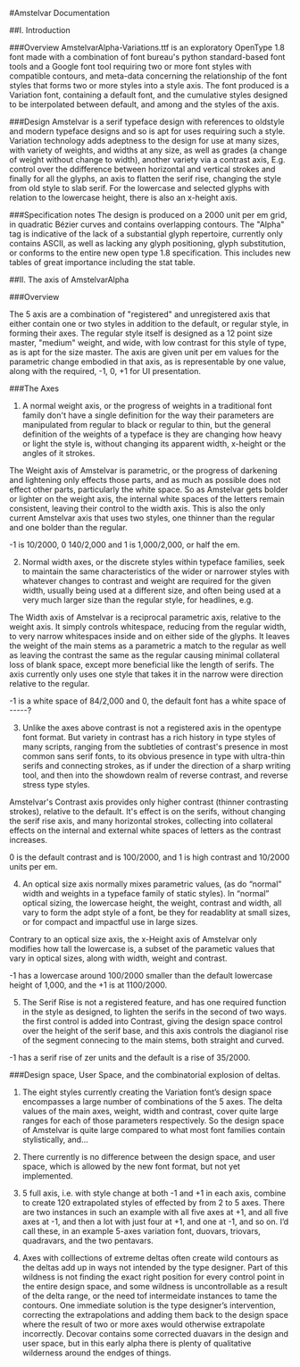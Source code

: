 #Amstelvar Documentation

##I. Introduction

###Overview
AmstelvarAlpha-Variations.ttf is an exploratory OpenType 1.8 font made with a combination of font bureau's python standard-based font tools and a Google font tool requiring two or more font styles with compatible contours, and meta-data concerning the relationship of the font styles that forms two or more styles into a style axis. The font produced is a Variation font, containing a default font, and the cumulative styles designed to be interpolated between default, and among and the styles of the axis.

###Design
Amstelvar is a serif typeface design with references to oldstyle and modern typeface designs and so is apt for uses requiring such a style. Variation technology adds adeptness to the design for use at many sizes, with variety of weights, and widths at any size, as well as grades (a change of weight without change to width), another variety via a contrast axis, E.g. control over the ddifference between horizontal and vertical strokes and finally for all the glyphs, an axis to flatten the serif rise, changing the style from old style to slab serif. For the lowercase and selected glyphs with relation to the lowercase height, there is also an x-height axis.

###Specification notes
The design is produced on a 2000 unit per em grid, in quadratic Bézier curves and contains overlapping contours. The "Alpha" tag is indicative of the lack of a substantial glyph repertoire, currently only contains ASCII, as well as lacking any glyph positioning, glyph substitution, or conforms to the entire new open type 1.8 specification. This includes new tables of great importance including the stat table.

##II. The axis of AmstelvarAlpha

###Overview

The 5 axis are a combination of "registered" and unregistered axis that either contain one or two styles in addition to the default, or regular style, in forming their axes. The regular style itself is designed as a 12 point size master, "medium" weight, and wide, with low contrast for this style of type, as is apt for the size master. The axis are given unit per em values for the parametric change embodied in that axis, as is representable by one value, along with the required, -1, 0, +1 for UI presentation. 

###The Axes

1. A normal weight axis, or the progress of weights in a traditional font family don't have a single definition for the way their parameters are  manipulated from regular to black or regular to thin, but the general definition of the weights of a typeface is they are changing how heavy or light the style is, without changing its apparent width, x-height or the angles of it strokes.

 The Weight axis of Amstelvar is parametric, or the progress of darkening and lightening only effects those parts, and as much as possible does not effect other parts, particularly the white space. So as Amstelvar gets bolder or lighter on the weight axis, the internal white spaces of the letters remain consistent, leaving their control to the width axis. This is also the only current Amstelvar axis that uses two styles, one thinner than the regular and one bolder than the regular.

 -1 is 10/2000, 0 140/2,000 and 1 is 1,000/2,000, or half the em.

2. Normal width axes, or the discrete styles within typeface families, seek to maintain the same characteristics of the wider or narrower styles with whatever changes to contrast and weight are required for the given width, usually being used at a different size, and often being used at a very much larger size than the regular style, for headlines, e.g. 

 The Width axis of Amstelvar is a reciprocal parametric axis, relative to the weight axis. It simply controls whitespace, reducing from the regular width, to very narrow whitespaces inside and on either side of the glyphs. It leaves the weight of the main stems as a parametric a match to the regular as well as leaving the contrast the same as the regular causing minimal collateral loss of blank space, except more beneficial like the length of serifs. The axis currently only uses one style that takes it in the narrow were direction relative to the regular.

 -1 is a white space of 84/2,000 and 0, the default font has a white space of -----?

3. Unlike the axes above contrast is not a registered axis in the opentype font format. But variety in contrast has a rich history in type styles of many scripts, ranging from the subtleties of contrast's presence in most common sans serif fonts, to its obvious presence in type with ultra-thin serifs and connecting strokes, as if under the direction of a sharp writing tool, and then into the showdown realm of reverse contrast, and reverse stress type styles.

 Amstelvar's Contrast axis provides only higher contrast (thinner contrasting strokes), relative to the default. It's effect is on the serifs, without changing the serif rise axis, and many horizontal strokes, collecting into collateral effects on the internal and external white spaces of letters as the contrast increases. 

 0 is the default contrast and is 100/2000, and 1 is high contrast and 10/2000 units per em. 

4. An optical size axis normally mixes parametric values, (as do “normal” width and weights in a typeface family of static styles). In “normal” optical sizing, the lowercase height, the weight, contrast and width, all vary to form the adpt style of a font, be they for readablity at small sizes, or for compact and impactful use in large sizes.  

 Contrary to an optical size axis, the x-Height axis of Amstelvar only modifies how tall the lowercase is, a subset of the parametic values that vary in optical sizes, along with width, weight and contrast. 

 -1 has a lowercase around 100/2000 smaller than the default lowercase height of 1,000, and the +1 is at 1100/2000. 


5. The Serif Rise is not a registered feature, and has one required function in the style as designed, to lighten the serifs in the second of two ways. the first control is added into Contrast, giving the design space control over the height of the serif base, and this axis controls the diagianol rise of the segment connecing to the main stems, both straight and curved.

 -1 has a serif rise of zer units and the default is a rise of 35/2000. 

###Design space, User Space, and the combinatorial explosion of deltas.

1. The eight styles currently creating the Variation font’s design space encompasses a large number of combinations of the 5 axes. The delta values of the main axes, weight, width and contrast, cover quite large ranges for each of those parameters respectively. So the design space of Amstelvar is quite large compared to what most font families contain stylistically, and… 

2. There currently is no difference between the design space, and user space, which is allowed by the new font format, but not yet implemented. 

3. 5 full axis, i.e. with style change at both -1 and +1 in each axis,  combine to create 120 extrapolated styles of effected by from 2 to 5 axes. There are two instances in such an example with all five axes at +1, and all five axes at -1, and then a lot with just four at +1, and one at -1, and so on. I’d call these, in an example 5-axes variation font, duovars, triovars, quadravars, and the two pentavars.

4. Axes with colllections of extreme deltas often create wild contours as the deltas add up in ways not intended by the type designer. Part of this wildness is not finding the exact right position for every control point in the entire design space, and some wildness is uncontrollable as a result of the delta range, or the need tof intermeidate instances to tame the contours. One immediate solution is the type designer’s intervention, correcting the extrapolations and adding them back to the design space where the result of two or more axes would otherwise extrapolate incorrectly. Decovar contains some corrected duavars in the design and user space, but in this early alpha there is plenty of qualitative wilderness around the endges of things.